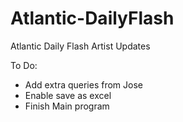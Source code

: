 # Atlantic-DailyFlash
Atlantic Daily Flash Artist Updates

To Do:
- Add extra queries from Jose
- Enable save as excel
- Finish Main program
